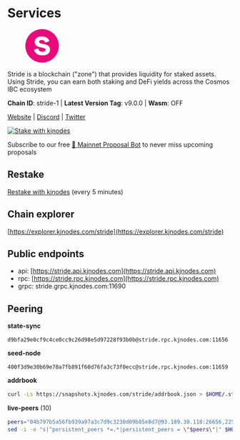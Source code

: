 # Services

<figure><img src="https://raw.githubusercontent.com/kj89/cosmos-images/main/logos/stride.png" alt=""><figcaption></figcaption></figure>

Stride is a blockchain ("zone") that provides liquidity for staked assets.  Using Stride, you can earn both staking and DeFi yields across the Cosmos IBC ecosystem

**Chain ID**: stride-1 | **Latest Version Tag**: v9.0.0 | **Wasm**: OFF

[Website](https://stride.zone) | [Discord](https://discord.gg/mzQZ8dAE7u) | [Twitter](https://twitter.com/stride_zone)

[![Stake with kjnodes](https://i.ibb.co/cr44Q8j/button-stake-with-kjnodes.png)](https://restake.app/stride/stridevaloper1j8gkhtllnp252l6g6zwzea30e7pvzqttr9768n)

Subscribe to our free [🤖 Mainnet Proposal Bot](https://t.me/kjnodes_proposal_bot) to never miss upcoming proposals

## Restake

[Restake with kjnodes](https://restake.app/stride/stridevaloper1j8gkhtllnp252l6g6zwzea30e7pvzqttr9768n) (every 5 minutes)
## Chain explorer
[https://explorer.kjnodes.com/stride](https://explorer.kjnodes.com/stride)

## Public endpoints

* api: [https://stride.api.kjnodes.com](https://stride.api.kjnodes.com)
* rpc: [https://stride.rpc.kjnodes.com](https://stride.rpc.kjnodes.com)
* grpc: stride.grpc.kjnodes.com:11690

## Peering

**state-sync**

```text
d9bfa29e0cf9c4ce0cc9c26d98e5d97228f93b0b@stride.rpc.kjnodes.com:11656
```

**seed-node**

```text
400f3d9e30b69e78a7fb891f60d76fa3c73f0ecc@stride.rpc.kjnodes.com:11659
```

**addrbook**
```bash
curl -Ls https://snapshots.kjnodes.com/stride/addrbook.json > $HOME/.stride/config/addrbook.json
```

**live-peers** (10)
```bash
peers="04b797b5a56fb939a97a3c7d9c3230d09b85e8d7@93.189.30.118:26656,2254e6968e5c7ebc98ef5b79b388502fa44e10e1@5.161.134.44:26656,ed857708c330334e1e62751470d6ecddf0397459@65.109.69.59:12256,b212d5740b2e11e54f56b072dc13b6134650cfb5@164.152.160.97:26656,ea6a7b2f366bc343f0670f1673fd86001dd08eb0@65.108.122.246:26636,1483ddbd1ba369c01d5496877314ed1b09bd9cc3@65.21.189.221:12256,df43d9a9490495aa528431077b526eabeec46b52@95.217.197.100:26653,a7d96dc929824613315dcc1c90fee119f28cc51f@164.152.160.155:26656,d9bfa29e0cf9c4ce0cc9c26d98e5d97228f93b0b@65.109.88.38:11656,3963b7cd5230ae2ba6800375421982d535a133e3@35.79.215.251:26656"
sed -i -e "s|^persistent_peers *=.*|persistent_peers = \"$peers\"|" $HOME/.stride/config/config.toml
```
